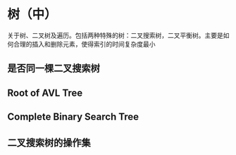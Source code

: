# 树（中）
关于树、二叉树及遍历。包括两种特殊的树：二叉搜索树，二叉平衡树。主要是如何合理的插入和删除元素，使得索引的时间复杂度最小
## 是否同一棵二叉搜索树
## Root of AVL Tree
## Complete Binary Search Tree
## 二叉搜索树的操作集
